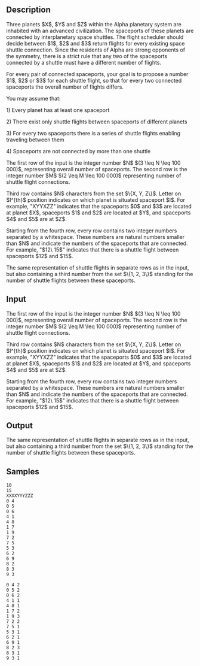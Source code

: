## Description

<div><p>Three planets $X$, $Y$ and $Z$ within the Alpha planetary system are inhabited with an advanced civilization. The spaceports of these planets are connected by interplanetary space shuttles. The flight scheduler should decide between $1$, $2$ and $3$ return flights for every existing space shuttle connection. Since the residents of Alpha are strong opponents of the symmetry, there is a strict rule that any two of the spaceports connected by a shuttle must have a different number of flights. </p><p>For every pair of connected spaceports, your goal is to propose a number $1$, $2$ or $3$ for each shuttle flight, so that for every two connected spaceports the overall number of flights differs. </p><p>You may assume that:</p><p>1) Every planet has at least one spaceport </p><p>2) There exist only shuttle flights between spaceports of different planets </p><p>3) For every two spaceports there is a series of shuttle flights enabling traveling between them</p><p>4) Spaceports are not connected by more than one shuttle</p></div><div class="input-specification"><p>The first row of the input is the integer number $N$ $(3 \leq N \leq 100 000)$, representing overall number of spaceports. The second row is the integer number $M$ $(2 \leq M \leq 100 000)$ representing number of shuttle flight connections. </p><p>Third row contains $N$ characters from the set $\{X, Y, Z\}$. Letter on $I^{th}$ position indicates on which planet is situated spaceport $I$. For example, "XYYXZZ" indicates that the spaceports $0$ and $3$ are located at planet $X$, spaceports $1$ and $2$ are located at $Y$, and spaceports $4$ and $5$ are at $Z$. </p><p>Starting from the fourth row, every row contains two integer numbers separated by a whitespace. These numbers are natural numbers smaller than $N$ and indicate the numbers of the spaceports that are connected. For example, "$12\ 15$" indicates that there is a shuttle flight between spaceports $12$ and $15$. </p></div><div class="output-specification"><p>The same representation of shuttle flights in separate rows as in the input, but also containing a third number from the set $\{1, 2, 3\}$ standing for the number of shuttle flights between these spaceports.</p></div>

## Input

<p>The first row of the input is the integer number $N$ $(3 \leq N \leq 100 000)$, representing overall number of spaceports. The second row is the integer number $M$ $(2 \leq M \leq 100 000)$ representing number of shuttle flight connections. </p><p>Third row contains $N$ characters from the set $\{X, Y, Z\}$. Letter on $I^{th}$ position indicates on which planet is situated spaceport $I$. For example, "XYYXZZ" indicates that the spaceports $0$ and $3$ are located at planet $X$, spaceports $1$ and $2$ are located at $Y$, and spaceports $4$ and $5$ are at $Z$. </p><p>Starting from the fourth row, every row contains two integer numbers separated by a whitespace. These numbers are natural numbers smaller than $N$ and indicate the numbers of the spaceports that are connected. For example, "$12\ 15$" indicates that there is a shuttle flight between spaceports $12$ and $15$. </p>

## Output

<p>The same representation of shuttle flights in separate rows as in the input, but also containing a third number from the set $\{1, 2, 3\}$ standing for the number of shuttle flights between these spaceports.</p>

## Samples

```input1
10
15
XXXXYYYZZZ
0 4
0 5
0 6
4 1
4 8
1 7
1 9
7 2
7 5
5 3
6 2
6 9
8 2
8 3
9 3
```

```output1
0 4 2
0 5 2
0 6 2
4 1 1
4 8 1
1 7 2
1 9 3
7 2 2
7 5 1
5 3 1
6 2 1
6 9 1
8 2 3
8 3 1
9 3 1
```



